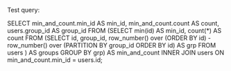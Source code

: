 Test query:

SELECT
  min_and_count.min_id AS min_id,
  min_and_count.count AS count,
  users.group_id AS group_id
FROM
  (SELECT
    min(id) AS min_id,
    count(*) AS count
  FROM 
    (SELECT id, group_id, row_number() over (ORDER BY id) - row_number() over (PARTITION BY group_id ORDER BY id) AS grp FROM users ) AS groups
  GROUP BY grp) AS min_and_count
INNER JOIN users ON min_and_count.min_id = users.id;
